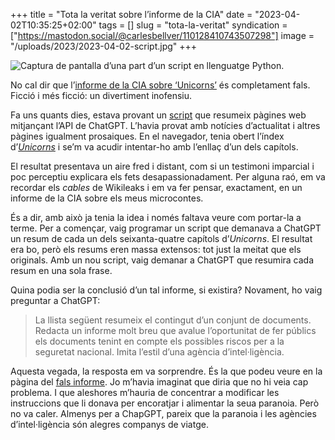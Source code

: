+++
title = "Tota la veritat sobre l’informe de la CIA"
date = "2023-04-02T10:35:25+02:00"
tags = []
slug = "tota-la-veritat"
syndication = ["https://mastodon.social/@carlesbellver/110128410743507298"]
image = "/uploads/2023/2023-04-02-script.jpg"
+++

<img src="/uploads/2023/2023-04-02-script.jpg" alt="Captura de pantalla d’una part d’un script en llenguatge Python.">

No cal dir que l’[informe de la
CIA sobre ‘Unicorns’](/contes/unicorns/report) és completament fals. Ficció i més ficció: un divertiment inofensiu.

Fa uns quants dies, estava provant un [script](https://github.com/whichlight/tldr-cl) que resumeix pàgines web mitjançant l’API de ChatGPT. L’havia provat amb notícies d’actualitat i altres pàgines igualment prosaiques. En el navegador, tenia obert l’índex d’[*Unicorns*](/contes/unicorns) i se’m va acudir intentar-ho amb l’enllaç d’un dels capítols.

El resultat presentava un aire fred i distant, com si un testimoni imparcial i poc perceptiu explicara els fets desapassionadament. Per alguna raó, em va recordar els *cables* de Wikileaks i em va fer pensar, exactament, en un informe de la CIA sobre els meus microcontes.

És a dir, amb això ja tenia la idea i només faltava veure com portar-la a terme. Per a començar, vaig programar un script que demanava a ChatGPT un resum de cada un dels seixanta-quatre capítols d’*Unicorns*. El resultat era bo, però els resums eren massa extensos: tot just la meitat que els originals. Amb un nou script, vaig demanar a ChatGPT que resumira cada resum en una sola frase.

Quina podia ser la conclusió d’un tal informe, si existira? Novament, ho vaig preguntar a ChatGPT:

> La llista següent resumeix el contingut d’un conjunt de documents. Redacta un informe molt breu que avalue l’oportunitat de fer públics els documents tenint en compte els possibles riscos per a la seguretat nacional. Imita l’estil d’una agència d’intel·ligència.

Aquesta vegada, la resposta em va sorprendre. És la que podeu veure en la pàgina del [fals informe](/contes/unicorns/report). Jo m’havia imaginat que diria que no hi veia cap problema. I que aleshores m’hauria de concentrar a modificar les instruccions que li donava per encoratjar i alimentar la seua paranoia. Però no va caler. Almenys per a ChapGPT, pareix que la paranoia i les agències d’intel·ligència són alegres companys de viatge.
